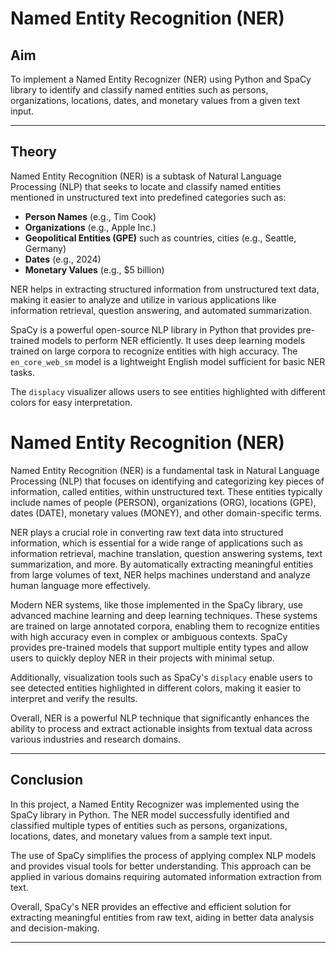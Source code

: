# Named Entity Recognition (NER)

## Aim

To implement a Named Entity Recognizer (NER) using Python and SpaCy library to identify and classify named entities such as persons, organizations, locations, dates, and monetary values from a given text input.

---

## Theory

Named Entity Recognition (NER) is a subtask of Natural Language Processing (NLP) that seeks to locate and classify named entities mentioned in unstructured text into predefined categories such as:

- **Person Names** (e.g., Tim Cook)
- **Organizations** (e.g., Apple Inc.)
- **Geopolitical Entities (GPE)** such as countries, cities (e.g., Seattle, Germany)
- **Dates** (e.g., 2024)
- **Monetary Values** (e.g., $5 billion)

NER helps in extracting structured information from unstructured text data, making it easier to analyze and utilize in various applications like information retrieval, question answering, and automated summarization.

SpaCy is a powerful open-source NLP library in Python that provides pre-trained models to perform NER efficiently. It uses deep learning models trained on large corpora to recognize entities with high accuracy. The `en_core_web_sm` model is a lightweight English model sufficient for basic NER tasks.

The `displacy` visualizer allows users to see entities highlighted with different colors for easy interpretation.

# Named Entity Recognition (NER)

Named Entity Recognition (NER) is a fundamental task in Natural Language Processing (NLP) that focuses on identifying and categorizing key pieces of information, called entities, within unstructured text. These entities typically include names of people (PERSON), organizations (ORG), locations (GPE), dates (DATE), monetary values (MONEY), and other domain-specific terms. 

NER plays a crucial role in converting raw text data into structured information, which is essential for a wide range of applications such as information retrieval, machine translation, question answering systems, text summarization, and more. By automatically extracting meaningful entities from large volumes of text, NER helps machines understand and analyze human language more effectively.

Modern NER systems, like those implemented in the SpaCy library, use advanced machine learning and deep learning techniques. These systems are trained on large annotated corpora, enabling them to recognize entities with high accuracy even in complex or ambiguous contexts. SpaCy provides pre-trained models that support multiple entity types and allow users to quickly deploy NER in their projects with minimal setup.

Additionally, visualization tools such as SpaCy's `displacy` enable users to see detected entities highlighted in different colors, making it easier to interpret and verify the results.

Overall, NER is a powerful NLP technique that significantly enhances the ability to process and extract actionable insights from textual data across various industries and research domains.


---

## Conclusion

In this project, a Named Entity Recognizer was implemented using the SpaCy library in Python. The NER model successfully identified and classified multiple types of entities such as persons, organizations, locations, dates, and monetary values from a sample text input.

The use of SpaCy simplifies the process of applying complex NLP models and provides visual tools for better understanding. This approach can be applied in various domains requiring automated information extraction from text.

Overall, SpaCy's NER provides an effective and efficient solution for extracting meaningful entities from raw text, aiding in better data analysis and decision-making.

---
